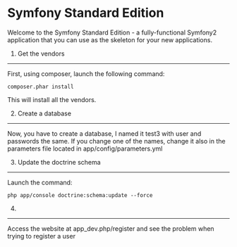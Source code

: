 Symfony Standard Edition
========================

Welcome to the Symfony Standard Edition - a fully-functional Symfony2
application that you can use as the skeleton for your new applications.


1) Get the vendors
----------------------------------
First, using composer, launch the following command:

    composer.phar install


This will install all the vendors.

2) Create a database
----
Now, you have to create a database, I named it test3 with user and passwords the same. If you change one of the names, change it also in the parameters file located in app/config/parameters.yml

3) Update the doctrine schema
----
Launch the command:

    php app/console doctrine:schema:update --force


4)
----

Access the website at app_dev.php/register and see the problem when trying to register a user